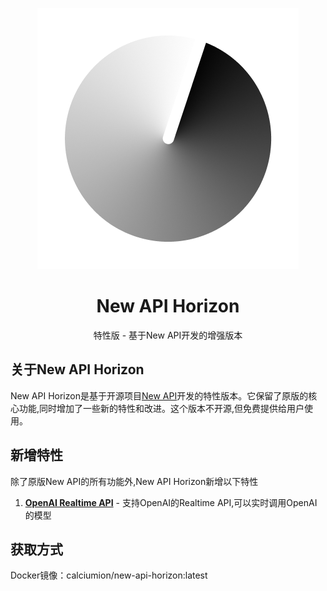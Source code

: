 <div align="center">

![new-api-horizon](https://github.com/Calcium-Ion/new-api/blob/main/web/public/logo.png)

# New API Horizon

特性版 - 基于New API开发的增强版本

</div>

## 关于New API Horizon

New API Horizon是基于开源项目[New API](https://github.com/Calcium-Ion/new-api)开发的特性版本。它保留了原版的核心功能,同时增加了一些新的特性和改进。这个版本不开源,但免费提供给用户使用。

## 新增特性

除了原版New API的所有功能外,New API Horizon新增以下特性

1. **[OpenAI Realtime API](https://platform.openai.com/docs/guides/realtime/integration)** - 支持OpenAI的Realtime API,可以实时调用OpenAI的模型


## 获取方式

Docker镜像：calciumion/new-api-horizon:latest
